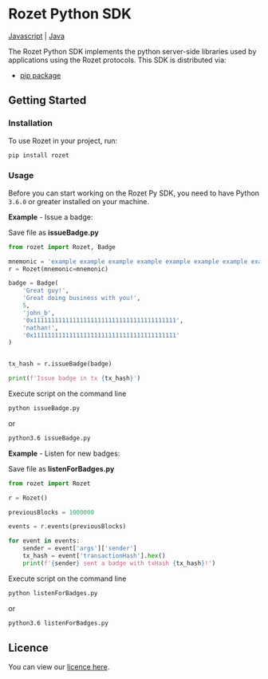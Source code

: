 # Rozet Python SDK

[Javascript](https://github.com/RozetProtocol/rozetJavascriptSdk) | [Java](https://github.com/RozetProtocol/rozetJavaSdk)

The Rozet Python SDK implements the python server-side libraries used by
applications using the Rozet protocols. This SDK is distributed via:

- [pip package](https://pypi.org/project/rozet/)

## Getting Started

### Installation

To use Rozet in your project, run:

```bash
pip install rozet
```

### Usage

Before you can start working on the Rozet Py SDK, you need to have Python
`3.6.0` or greater installed on your machine.

**Example** - Issue a badge:

Save file as **issueBadge.py**

```py
from rozet import Rozet, Badge

mnemonic = 'example example example example example example example example example example example example'
r = Rozet(mnemonic=mnemonic)

badge = Badge(
    'Great guy!',
    'Great doing business with you!',
    5,
    'john_b',
    '0x1111111111111111111111111111111111111111',
    'nathan!',
    '0x1111111111111111111111111111111111111111'
)


tx_hash = r.issueBadge(badge)

print(f'Issue badge in tx {tx_hash}')
```

Execute script on the command line

```bash
python issueBadge.py
```
or
```bash
python3.6 issueBadge.py
```

**Example** - Listen for new badges:

Save file as **listenForBadges.py**

```py
from rozet import Rozet

r = Rozet()

previousBlocks = 1000000

events = r.events(previousBlocks)

for event in events:
    sender = event['args']['sender']
    tx_hash = event['transactionHash'].hex()
    print(f'{sender} sent a badge with txHash {tx_hash}!')
```

Execute script on the command line

```bash
python listenForBadges.py
```
or
```bash
python3.6 listenForBadges.py
```

## Licence
You can view our [licence here](https://github.com/RozetProtocol/rozetPythonSdk/blob/master/LICENSE).
